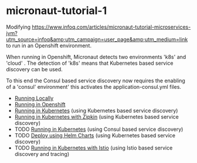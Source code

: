 # micronaut-tutorial-1
Modifying https://www.infoq.com/articles/micronaut-tutorial-microservices-jvm?utm_source=infoq&amp;utm_campaign=user_page&amp;utm_medium=link to run in an Openshift environment. 

When running in Openshift, Micronaut detects two environments 'k8s' and 'cloud' . The detection of 'k8s' means that Kubernetes based service discovery can be used.

To this end the Consul based service discovery now requires the enabling of a 'consul' environment' this activates the application-consul.yml files.

* [Running Locally](README_local.md)
* [Running in Openshift](README_openshift.md)
* [Running in Kubernetes](README_kubernetes.md) (using Kubernetes based service discovery)
* [Running in Kubernetes with Zipkin](README_zipkin.md) (using Kubernetes based service discovery)
* TODO [Running in Kubernetes](README_kubernetes_consul.md) (using Consul based service discovery)
* TODO [Deploy using Helm Charts](README_helm.md) (using Kubernetes based service discovery)
* TODO [Running in Kubernetes with Istio](README_helm.md) (using Istio based service discovery and tracing)

